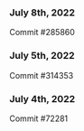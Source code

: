 ### July 8th, 2022

Commit #285860

### July 5th, 2022

Commit #314353


### July 4th, 2022

Commit #72281
